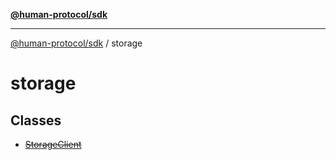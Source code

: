 [**@human-protocol/sdk**](../README.md)

***

[@human-protocol/sdk](../modules.md) / storage

# storage

## Classes

- [~~StorageClient~~](classes/StorageClient.md)
